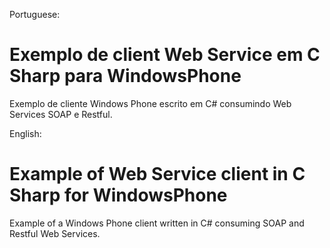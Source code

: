 Portuguese:  
# Exemplo de client Web Service em C Sharp para WindowsPhone     

Exemplo de cliente Windows Phone escrito em C# consumindo Web Services SOAP e Restful.  



English:  
# Example of Web Service client in C Sharp for WindowsPhone  

Example of a Windows Phone client written in C# consuming SOAP and Restful Web Services.  
